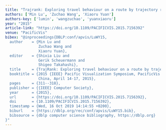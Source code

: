 ```yaml
---
title: "Trajrank: Exploring travel behaviour on a route by trajectory ranking"
authors: ['Min Lu', 'Zuchao Wang', 'Xiaoru Yuan']
authors-key: ['lumin', 'wangzuchao', 'yuanxiaoru']
year: "2015"
article-link: "https://doi.org/10.1109/PACIFICVIS.2015.7156392"
venue: "PacificVis"
bibex: "@inproceedings{DBLP:conf/apvis/LuWY15,
  author    = {Min Lu and
               Zuchao Wang and
               Xiaoru Yuan},
  editor    = {Shixia Liu and
               Gerik Scheuermann and
               Shigeo Takahashi},
  title     = {TrajRank: Exploring travel behaviour on a route by trajectory ranking},
  booktitle = {2015 {IEEE} Pacific Visualization Symposium, PacificVis 2015, Hangzhou,
               China, April 14-17, 2015},
  pages     = {311--318},
  publisher = {{IEEE} Computer Society},
  year      = {2015},
  url       = {https://doi.org/10.1109/PACIFICVIS.2015.7156392},
  doi       = {10.1109/PACIFICVIS.2015.7156392},
  timestamp = {Wed, 16 Oct 2019 14:14:55 +0200},
  biburl    = {https://dblp.org/rec/conf/apvis/LuWY15.bib},
  bibsource = {dblp computer science bibliography, https://dblp.org}
}"
---
```

